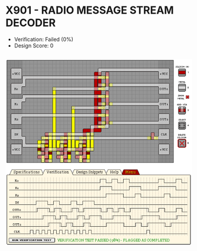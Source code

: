 # X901 - RADIO MESSAGE STREAM DECODER

- Verification: Failed (0%)
- Design Score: 0

```
```

![17 X901 RADIO MESSAGE STREAM DECODER](./assets/17.png)

